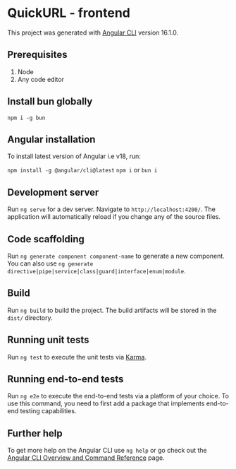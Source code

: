 # QuickURL - frontend

This project was generated with [Angular CLI](https://github.com/angular/angular-cli) version 16.1.0.

## Prerequisites
1. Node
2. Any code editor

## Install bun globally
`npm i -g bun`

## Angular installation

To install latest version of Angular i.e v18, run:

`npm install -g @angular/cli@latest`
`npm i` or `bun i`

## Development server

Run `ng serve` for a dev server. Navigate to `http://localhost:4200/`. The application will automatically reload if you change any of the source files.

## Code scaffolding

Run `ng generate component component-name` to generate a new component. You can also use `ng generate directive|pipe|service|class|guard|interface|enum|module`.

## Build

Run `ng build` to build the project. The build artifacts will be stored in the `dist/` directory.

## Running unit tests

Run `ng test` to execute the unit tests via [Karma](https://karma-runner.github.io).

## Running end-to-end tests

Run `ng e2e` to execute the end-to-end tests via a platform of your choice. To use this command, you need to first add a package that implements end-to-end testing capabilities.

## Further help

To get more help on the Angular CLI use `ng help` or go check out the [Angular CLI Overview and Command Reference](https://angular.io/cli) page.

